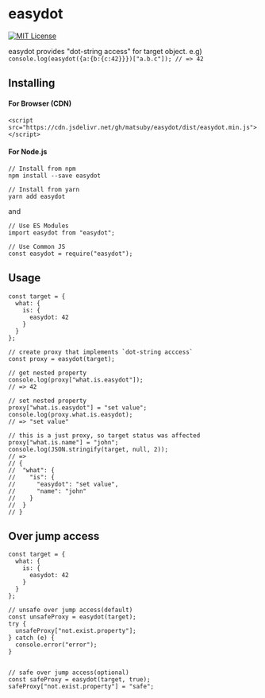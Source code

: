 # easydot
[![MIT License](https://img.shields.io/badge/license-MIT-blue.svg?style=flat)](LICENSE)

easydot provides "dot-string access" for target object.
e.g) `console.log(easydot({a:{b:{c:42}}})["a.b.c"]); // => 42`

## Installing

#### For Browser (CDN)
```
<script src="https://cdn.jsdelivr.net/gh/matsuby/easydot/dist/easydot.min.js"></script>
```

#### For Node.js
```
// Install from npm
npm install --save easydot

// Install from yarn
yarn add easydot
```

and

```
// Use ES Modules
import easydot from "easydot";

// Use Common JS
const easydot = require("easydot");
```

## Usage
```
const target = {
  what: {
    is: {
      easydot: 42
    }
  }
};

// create proxy that implements `dot-string acccess`
const proxy = easydot(target);

// get nested property
console.log(proxy["what.is.easydot"]);
// => 42

// set nested property
proxy["what.is.easydot"] = "set value";
console.log(proxy.what.is.easydot);
// => "set value"

// this is a just proxy, so target status was affected
proxy["what.is.name"] = "john";
console.log(JSON.stringify(target, null, 2));
// =>
// {
//  "what": {
//    "is": {
//      "easydot": "set value",
//      "name": "john"
//    }
//  }
// }
```

## Over jump access

```
const target = {
  what: {
    is: {
      easydot: 42
    }
  }
};

// unsafe over jump access(default)
const unsafeProxy = easydot(target);
try {
  unsafeProxy["not.exist.property"];
} catch (e) {
  console.error("error");
}


// safe over jump access(optional)
const safeProxy = easydot(target, true);
safeProxy["not.exist.property"] = "safe";
```
